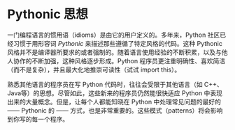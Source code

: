 Pythonic 思想
=============

一门编程语言的惯用语（idioms）是由它的用户定义的。多年来，Python 社区已经习惯于用形容词 *Pythonic* 来描述那些遵循了特定风格的代码。这种 Pythonic 风格并不是编译器所要求的或者强制的。随着语言使用经验的不断积累，以及与他人协作的不断加强，这种风格逐步形成。Python 程序员更注重明确性、喜欢简洁（而不是复杂），并且最大化地推崇可读性（试试 import this）。

熟悉其他语言的程序员在写 Python 代码时，往往会受限于其他语言（如 C++、Java等）的思想。尽管如此，这些新来的程序员仍然能很快适应 Python 中表现出来的大量概念。但是，让每个人都能知晓在 Python 中处理常见问题的最好的 —— Pythonic 的 ——  方式，也是非常重要的。这些模式（patterns）将会影响到你写的每一个程序。
